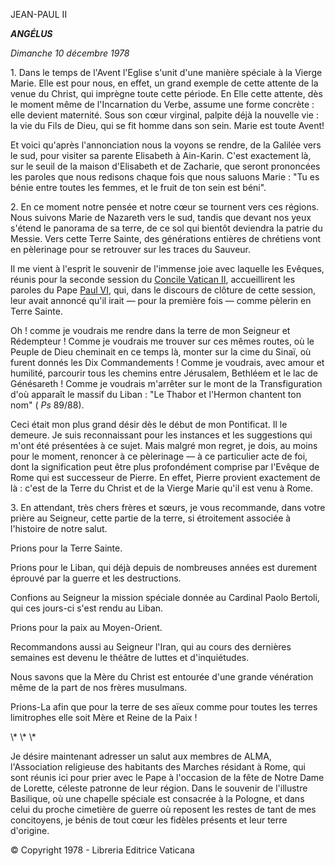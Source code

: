 JEAN-PAUL II

***ANGÉLUS***

*Dimanche 10 décembre 1978*

1\. Dans le temps de l'Avent l'Eglise s'unit d'une manière spéciale à la Vierge Marie. Elle est pour nous, en effet, un grand exemple de cette attente de la venue du Christ, qui imprègne toute cette période. En Elle cette attente, dès le moment même de l'Incarnation du Verbe, assume une forme concrète : elle devient maternité. Sous son cœur virginal, palpite déjà la nouvelle vie : la vie du Fils de Dieu, qui se fit homme dans son sein. Marie est toute Avent!

Et voici qu'après l'annonciation nous la voyons se rendre, de la Galilée vers le sud, pour visiter sa parente Elisabeth à Ain-Karin. C'est exactement là, sur le seuil de la maison d'Elisabeth et de Zacharie, que seront prononcées les paroles que nous redisons chaque fois que nous saluons Marie : "Tu es bénie entre toutes les femmes, et le fruit de ton sein est béni".

2\. En ce moment notre pensée et notre cœur se tournent vers ces régions. Nous suivons Marie de Nazareth vers le sud, tandis que devant nos yeux s'étend le panorama de sa terre, de ce sol qui bientôt deviendra la patrie du Messie. Vers cette Terre Sainte, des générations entières de chrétiens vont en pèlerinage pour se retrouver sur les traces du Sauveur.

Il me vient à l'esprit le souvenir de l'immense joie avec laquelle les Evêques, réunis pour la seconde session du [Concile Vatican II](http://www.vatican.va/archive/hist_councils/ii_vatican_council/index_fr.htm), accueillirent les paroles du Pape [Paul VI](/content/paul-vi/fr.html), qui, dans le discours de clôture de cette session, leur avait annoncé qu'il irait — pour la première fois — comme pèlerin en Terre Sainte.

Oh ! comme je voudrais me rendre dans la terre de mon Seigneur et Rédempteur ! Comme je voudrais me trouver sur ces mêmes routes, où le Peuple de Dieu cheminait en ce temps là, monter sur la cime du Sinaï, où furent donnés les Dix Commandements ! Comme je voudrais, avec amour et humilité, parcourir tous les chemins entre Jérusalem, Bethléem et le lac de Génésareth ! Comme je voudrais m'arrêter sur le mont de la Transfiguration d'où apparaît le massif du Liban : "Le Thabor et l'Hermon chantent ton nom" ( *Ps* 89/88).

Ceci était mon plus grand désir dès le début de mon Pontificat. Il le demeure. Je suis reconnaissant pour les instances et les suggestions qui m'ont été présentées à ce sujet. Mais malgré mon regret, je dois, au moins pour le moment, renoncer à ce pèlerinage — à ce particulier acte de foi, dont la signification peut être plus profondément comprise par l'Evêque de Rome qui est successeur de Pierre. En effet, Pierre provient exactement de là : c'est de la Terre du Christ et de la Vierge Marie qu'il est venu à Rome.

3\. En attendant, très chers frères et sœurs, je vous recommande, dans votre prière au Seigneur, cette partie de la terre, si étroitement associée à l'histoire de notre salut.

Prions pour la Terre Sainte.

Prions pour le Liban, qui déjà depuis de nombreuses années est durement éprouvé par la guerre et les destructions.

Confions au Seigneur la mission spéciale donnée au Cardinal Paolo Bertoli, qui ces jours-ci s'est rendu au Liban.

Prions pour la paix au Moyen-Orient.

Recommandons aussi au Seigneur l'Iran, qui au cours des dernières semaines est devenu le théâtre de luttes et d'inquiétudes.

Nous savons que la Mère du Christ est entourée d'une grande vénération même de la part de nos frères musulmans.

Prions-La afin que pour la terre de ses aïeux comme pour toutes les terres limitrophes elle soit Mère et Reine de la Paix !

\\* \\* \\*

Je désire maintenant adresser un salut aux membres de ALMA, l'Association religieuse des habitants des Marches résidant à Rome, qui sont réunis ici pour prier avec le Pape à l'occasion de la fête de Notre Dame de Lorette, céleste patronne de leur région. Dans le souvenir de l'illustre Basilique, où une chapelle spéciale est consacrée à la Pologne, et dans celui du proche cimetière de guerre où reposent les restes de tant de mes concitoyens, je bénis de tout cœur les fidèles présents et leur terre d'origine.

© Copyright 1978 - Libreria Editrice Vaticana